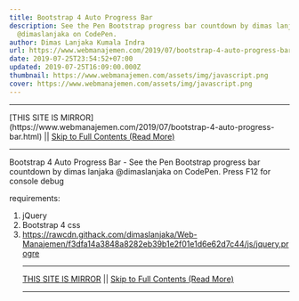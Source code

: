 ```yaml
---
title: Bootstrap 4 Auto Progress Bar
description: See the Pen Bootstrap progress bar countdown by dimas lanjaka
  @dimaslanjaka on CodePen.
author: Dimas Lanjaka Kumala Indra
url: https://www.webmanajemen.com/2019/07/bootstrap-4-auto-progress-bar.html
date: 2019-07-25T23:54:52+07:00
updated: 2019-07-25T16:09:00.000Z
thumbnail: https://www.webmanajemen.com/assets/img/javascript.png
cover: https://www.webmanajemen.com/assets/img/javascript.png
---
```


<hr/> [THIS SITE IS MIRROR](https://www.webmanajemen.com/2019/07/bootstrap-4-auto-progress-bar.html) || <a href="https://www.webmanajemen.com/2019/07/bootstrap-4-auto-progress-bar.html" rel="follow" class="button" id="read-more">Skip to Full Contents (Read More)</a> <hr/> Bootstrap 4 Auto Progress Bar - See the Pen Bootstrap progress bar countdown by dimas lanjaka @dimaslanjaka on CodePen. Press F12 for console debug    
  
  requirements:
  1. jQuery
  2. Bootstrap 4 css
  3. https://rawcdn.githack.com/dimaslanjaka/Web-Manajemen/f3dfa14a3848a8282eb39b1e2f01e1d6e62d7c44/js/jquery.progre <hr/> [THIS SITE IS MIRROR](https://www.webmanajemen.com/2019/07/bootstrap-4-auto-progress-bar.html) || <a href="https://www.webmanajemen.com/2019/07/bootstrap-4-auto-progress-bar.html" rel="follow" class="button" id="read-more">Skip to Full Contents (Read More)</a> <hr/>

<script>
    if (location.host.includes('dimaslanjaka12')) {
      location.replace('https://www.webmanajemen.com/2019/07/bootstrap-4-auto-progress-bar.html');
    }
  </script>